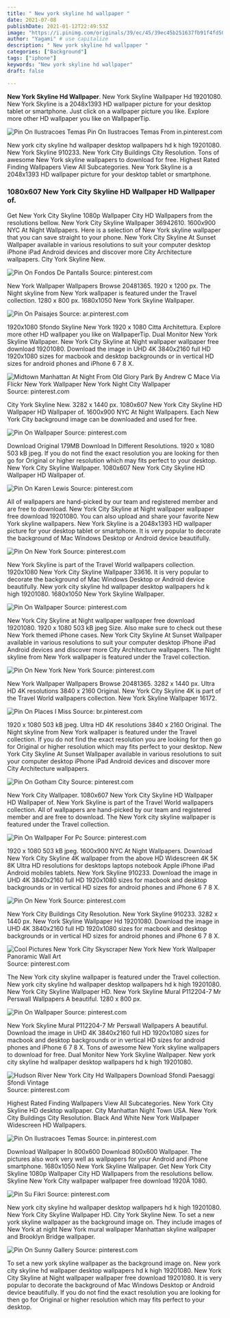 ```yaml
---
title: " New york skyline hd wallpaper "
date: 2021-07-08
publishDate: 2021-01-12T22:49:53Z
image: "https://i.pinimg.com/originals/39/ec/45/39ec45b251637fb91f4fd5049bf4e137.jpg"
author: "Yagami" # use capitalize
description: " New york skyline hd wallpaper "
categories: ["Background"]
tags: ["iphone"]
keywords: "New york skyline hd wallpaper"
draft: false

---
```



**New York Skyline Hd Wallpaper**. New York Skyline Wallpaper Hd 19201080. New York Skyline is a 2048x1393 HD wallpaper picture for your desktop tablet or smartphone. Just click on a wallpaper picture you like. Explore more other HD wallpaper you like on WallpaperTip.

![Pin On Ilustracoes Temas](https://i.pinimg.com/originals/76/97/46/769746dcaa98c3a3ad029442123b083b.jpg "Pin On Ilustracoes Temas")
Pin On Ilustracoes Temas From in.pinterest.com


New york city skyline hd wallpaper desktop wallpapers hd k high 19201080. New York Skyline 910233. New York City Buildings City Resolution. Tons of awesome New York skyline wallpapers to download for free. Highest Rated Finding Wallpapers View All Subcategories. New York Skyline is a 2048x1393 HD wallpaper picture for your desktop tablet or smartphone.

### 1080x607 New York City Skyline HD Wallpaper HD Wallpaper of.

Get New York City Skyline 1080p Wallpaper City HD Wallpapers from the resolutions bellow. New York City Skyline Wallpaper 36942610. 1600x900 NYC At Night Wallpapers. Here is a selection of New York skyline wallpaper that you can save straight to your phone. New York City Skyline At Sunset Wallpaper available in various resolutions to suit your computer desktop iPhone iPad Android devices and discover more City Architecture wallpapers. City York Skyline New.


![Pin On Fondos De Pantalls](https://i.pinimg.com/474x/bf/a9/1c/bfa91c920e6c65ffc8cf60b90f09db1b.jpg "Pin On Fondos De Pantalls")
Source: pinterest.com

New York Wallpaper Wallpapers Browse 20481365. 1920 x 1200 px. The Night skyline from New York wallpaper is featured under the Travel collection. 1280 x 800 px. 1680x1050 New York Skyline Wallpaper.

![Pin On Paisajes](https://i.pinimg.com/originals/7d/a7/8c/7da78c1219d591644e3fc86c86f5ff3b.jpg "Pin On Paisajes")
Source: ar.pinterest.com

1920x1080 Sfondo Skyline New York 1920 x 1080 Citta Architettura. Explore more other HD wallpaper you like on WallpaperTip. Dual Monitor New York Skyline Wallpaper. New York City Skyline at Night wallpaper wallpaper free download 19201080. Download the image in UHD 4K 3840x2160 full HD 1920x1080 sizes for macbook and desktop backgrounds or in vertical HD sizes for android phones and iPhone 6 7 8 X.

![Midtown Manhattan At Night From Old Glory Park By Andrew C Mace Via Flickr New York Wallpaper New York Night City Wallpaper](https://i.pinimg.com/originals/8b/28/a4/8b28a403baeb0d712dec1ebf693f30f0.jpg "Midtown Manhattan At Night From Old Glory Park By Andrew C Mace Via Flickr New York Wallpaper New York Night City Wallpaper")
Source: pinterest.com

City York Skyline New. 3282 x 1440 px. 1080x607 New York City Skyline HD Wallpaper HD Wallpaper of. 1600x900 NYC At Night Wallpapers. Each New York City background image can be downloaded and used for free.

![Pin On Wallpaper](https://i.pinimg.com/originals/d3/45/c7/d345c72889e500663984a11bb8f50de4.jpg "Pin On Wallpaper")
Source: pinterest.com

Download Original 179MB Download In Different Resolutions. 1920 x 1080 503 kB jpeg. If you do not find the exact resolution you are looking for then go for Original or higher resolution which may fits perfect to your desktop. New York City Skyline Wallpaper. 1080x607 New York City Skyline HD Wallpaper HD Wallpaper of.

![Pin On Karen Lewis](https://i.pinimg.com/originals/9e/85/29/9e85294457c4f23abeb93a0386f038ed.jpg "Pin On Karen Lewis")
Source: pinterest.com

All of wallpapers are hand-picked by our team and registered member and are free to download. New York City Skyline at Night wallpaper wallpaper free download 19201080. You can also upload and share your favorite New York skyline wallpapers. New York Skyline is a 2048x1393 HD wallpaper picture for your desktop tablet or smartphone. It is very popular to decorate the background of Mac Windows Desktop or Android device beautifully.

![Pin On New York](https://i.pinimg.com/originals/1b/e7/f0/1be7f0f1fca8003ab50b8374ea07a396.jpg "Pin On New York")
Source: pinterest.com

New York Skyline is part of the Travel World wallpapers collection. 1920x1080 New York City Skyline Wallpaper 33616. It is very popular to decorate the background of Mac Windows Desktop or Android device beautifully. New york city skyline hd wallpaper desktop wallpapers hd k high 19201080. 1680x1050 New York Skyline Wallpaper.

![Pin On Wallpaper](https://i.pinimg.com/originals/57/49/47/574947c3f37720433aa59c4e08262c4b.jpg "Pin On Wallpaper")
Source: pinterest.com

New York City Skyline at Night wallpaper wallpaper free download 19201080. 1920 x 1080 503 kB jpeg Size. Also make sure to check out these New York themed iPhone cases. New York City Skyline At Sunset Wallpaper available in various resolutions to suit your computer desktop iPhone iPad Android devices and discover more City Architecture wallpapers. The Night skyline from New York wallpaper is featured under the Travel collection.

![Pin On New York New York](https://i.pinimg.com/originals/af/08/9e/af089e3f8db84dfb88e220c3e5e25c9d.jpg "Pin On New York New York")
Source: pinterest.com

New York Wallpaper Wallpapers Browse 20481365. 3282 x 1440 px. Ultra HD 4K resolutions 3840 x 2160 Original. New York City Skyline 4K is part of the Travel World wallpapers collection. New York Skyline Wallpaper 16172.

![Pin On Places I Miss](https://i.pinimg.com/originals/a5/21/55/a52155b049fdc593c22624de28287a97.jpg "Pin On Places I Miss")
Source: br.pinterest.com

1920 x 1080 503 kB jpeg. Ultra HD 4K resolutions 3840 x 2160 Original. The Night skyline from New York wallpaper is featured under the Travel collection. If you do not find the exact resolution you are looking for then go for Original or higher resolution which may fits perfect to your desktop. New York City Skyline At Sunset Wallpaper available in various resolutions to suit your computer desktop iPhone iPad Android devices and discover more City Architecture wallpapers.

![Pin On Gotham City](https://i.pinimg.com/originals/a0/e0/b6/a0e0b618c9d4351637032864643c14e1.jpg "Pin On Gotham City")
Source: pinterest.com

New York City Wallpaper. 1080x607 New York City Skyline HD Wallpaper HD Wallpaper of. New York Skyline is part of the Travel World wallpapers collection. All of wallpapers are hand-picked by our team and registered member and are free to download. The New York city skyline wallpaper is featured under the Travel collection.

![Pin On Wallpaper For Pc](https://i.pinimg.com/originals/97/ae/5d/97ae5d3667eea1edbd3c3de312c0c217.jpg "Pin On Wallpaper For Pc")
Source: pinterest.com

1920 x 1080 503 kB jpeg. 1600x900 NYC At Night Wallpapers. Download New York City Skyline 4K wallpaper from the above HD Widescreen 4K 5K 8K Ultra HD resolutions for desktops laptops notebook Apple iPhone iPad Android mobiles tablets. New York Skyline 910233. Download the image in UHD 4K 3840x2160 full HD 1920x1080 sizes for macbook and desktop backgrounds or in vertical HD sizes for android phones and iPhone 6 7 8 X.

![Pin On New York](https://i.pinimg.com/originals/6f/3c/be/6f3cbebdc0ec1f5652a9803d8e80e62f.jpg "Pin On New York")
Source: pinterest.com

New York City Buildings City Resolution. New York Skyline 910233. 3282 x 1440 px. New York Skyline Wallpaper Hd 19201080. Download the image in UHD 4K 3840x2160 full HD 1920x1080 sizes for macbook and desktop backgrounds or in vertical HD sizes for android phones and iPhone 6 7 8 X.

![Cool Pictures New York City Skyscraper New York New York Wallpaper Panoramic Wall Art](https://i.pinimg.com/originals/80/f5/da/80f5daea71d345f0dd5da24cf20f01ef.jpg "Cool Pictures New York City Skyscraper New York New York Wallpaper Panoramic Wall Art")
Source: pinterest.com

The New York city skyline wallpaper is featured under the Travel collection. New york city skyline hd wallpaper desktop wallpapers hd k high 19201080. New York City Skyline Wallpaper HD. New York Skyline Mural P112204-7 Mr Perswall Wallpapers A beautiful. 1280 x 800 px.

![Pin On Wallpaper](https://i.pinimg.com/originals/e8/6b/e3/e86be3204ad23615c0ed7df7f8b15308.jpg "Pin On Wallpaper")
Source: pinterest.com

New York Skyline Mural P112204-7 Mr Perswall Wallpapers A beautiful. Download the image in UHD 4K 3840x2160 full HD 1920x1080 sizes for macbook and desktop backgrounds or in vertical HD sizes for android phones and iPhone 6 7 8 X. Tons of awesome New York skyline wallpapers to download for free. Dual Monitor New York Skyline Wallpaper. New york city skyline hd wallpaper desktop wallpapers hd k high 19201080.

![Hudson River New York City Hd Wallpapers Download Sfondi Paesaggi Sfondi Vintage](https://i.pinimg.com/originals/23/30/03/2330031b198fe390f96ed052139081a6.jpg "Hudson River New York City Hd Wallpapers Download Sfondi Paesaggi Sfondi Vintage")
Source: pinterest.com

Highest Rated Finding Wallpapers View All Subcategories. New York City Skyline HD desktop wallpaper. City Manhattan Night Town USA. New York City Buildings City Resolution. Black And White New York Wallpaper Widescreen HD Wallpapers.

![Pin On Ilustracoes Temas](https://i.pinimg.com/originals/76/97/46/769746dcaa98c3a3ad029442123b083b.jpg "Pin On Ilustracoes Temas")
Source: in.pinterest.com

Download Wallpaper In 800x600 Download 800x600 Wallpaper. The pictures also work very well as wallpapers for your Android and iPhone smartphone. 1680x1050 New York Skyline Wallpaper. Get New York City Skyline 1080p Wallpaper City HD Wallpapers from the resolutions bellow. Skyline New York City wallpaper wallpaper free download 1920Ã 1080.

![Pin Su Fikri](https://i.pinimg.com/originals/46/cb/5f/46cb5f86a38cded51e4d4a7356fcae49.jpg "Pin Su Fikri")
Source: pinterest.com

New york city skyline hd wallpaper desktop wallpapers hd k high 19201080. New York City Skyline Wallpaper HD. City York Skyline New. To set a new york skyline wallpaper as the background image on. They include images of New York at night New York mural wallpaper Manhattan skyline wallpaper and Brooklyn Bridge wallpaper.

![Pin On Sunny Gallery](https://i.pinimg.com/originals/39/ec/45/39ec45b251637fb91f4fd5049bf4e137.jpg "Pin On Sunny Gallery")
Source: pinterest.com

To set a new york skyline wallpaper as the background image on. New york city skyline hd wallpaper desktop wallpapers hd k high 19201080. New York City Skyline at Night wallpaper wallpaper free download 19201080. It is very popular to decorate the background of Mac Windows Desktop or Android device beautifully. If you do not find the exact resolution you are looking for then go for Original or higher resolution which may fits perfect to your desktop.

